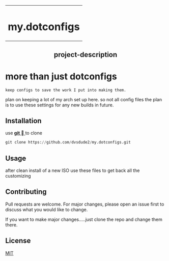 
| |
| :-: |
|<h1 style="text-align: center;">my.dotconfigs</h1>


<h2 style="text-align: center;">project-description</h2>

# more than just dotconfigs

    keep configs to save the work I put into making them.
plan on keeping a lot of my arch set up here. so not all config files
the plan is to use these settings for any new builds in future.

## Installation

use [**git**  ](https://git-scm.com/ "download git") to clone

```python
git clone https://github.com/dvsdude2/my.dotconfigs.git
```

## Usage

after clean install of a new ISO
use these files to get back all the customizing

## Contributing

Pull requests are welcome. For major changes, please open an issue first to
discuss what you would like to change.

If you want to make major changes.....just clone the repo and change them there.

## License

[MIT](https://choosealicense.com/licenses/mit/)
